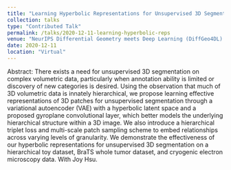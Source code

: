 ```yaml
---
title: "Learning Hyperbolic Representations for Unsupervised 3D Segmentation"
collection: talks
type: "Contributed Talk"
permalink: /talks/2020-12-11-learning-hyperbolic-reps
venue: "NeurIPS Differential Geometry meets Deep Learning (DiffGeo4DL) Workshop 2020"
date: 2020-12-11
location: "Virtual"
---
```


Abstract: There exists a need for unsupervised 3D segmentation on complex volumetric data, particularly when annotation ability is limited or discovery of new categories is desired. Using the observation that much of 3D volumetric data is innately hierarchical, we propose learning effective representations of 3D patches for unsupervised segmentation through a variational autoencoder (VAE) with a hyperbolic latent space and a proposed gyroplane convolutional layer, which better models the underlying hierarchical structure within a 3D image. We also introduce a hierarchical triplet loss and multi-scale patch sampling scheme to embed relationships across varying levels of granularity. We demonstrate the effectiveness of our hyperbolic representations for unsupervised 3D segmentation on a hierarchical toy dataset, BraTS whole tumor dataset, and cryogenic electron microscopy data. With Joy Hsu. 
